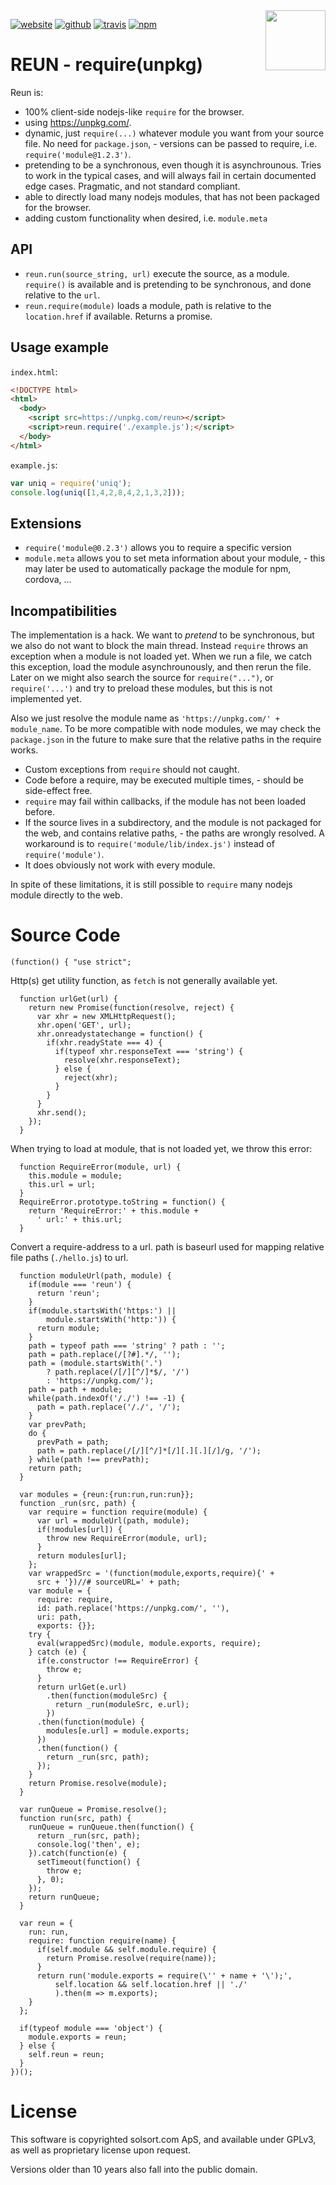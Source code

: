 <img src=https://reun.solsort.com/icon.png width=96 height=96 align=right> 

[![website](https://img.shields.io/badge/website-reun.solsort.com-blue.svg)](https://reun.solsort.com/)
[![github](https://img.shields.io/badge/github-solsort/reun-blue.svg)](https://github.com/solsort/reun)
[![travis](https://img.shields.io/travis/solsort/reun.svg)](https://travis-ci.org/solsort/reun)
[![npm](https://img.shields.io/npm/v/reun.svg)](https://www.npmjs.com/package/reun)


# REUN - require(unpkg) 

Reun is:

- 100% client-side nodejs-like `require` for the browser.
- using https://unpkg.com/.
- dynamic, just `require(...)` whatever module you want from your source file. No need for `package.json`, - versions can be passed to require, i.e. `require('module@1.2.3')`.
- pretending to be a synchronous, even though it is asynchrounous. Tries to work in the typical cases, and will always fail in certain documented edge cases. Pragmatic, and not standard compliant.
- able to directly load many nodejs modules, that has not been packaged for the browser.
- adding custom functionality when desired, i.e. `module.meta`

## API

- `reun.run(source_string, url)` execute the source, as a module. `require()` is available and is pretending to be synchronous, and done relative to the `url`.
- `reun.require(module)` loads a module, path is relative to the `location.href` if available. Returns a promise.

## Usage example

`index.html`:
```html
<!DOCTYPE html>
<html>
  <body>
    <script src=https://unpkg.com/reun></script>
    <script>reun.require('./example.js');</script>
  </body>
</html>
```

`example.js`:
```javascript
var uniq = require('uniq');
console.log(uniq([1,4,2,8,4,2,1,3,2]));
```

## Extensions

- `require('module@0.2.3')` allows you to require a specific version
- `module.meta` allows you to set meta information about your module, - this may later be used to automatically package the module for npm, cordova, ...

## Incompatibilities

The implementation is a hack. We want to _pretend_ to be synchronous, but we also do not want to block the main thread. Instead `require` throws an exception when a module is not loaded yet. When we run a file, we catch this exception, load the module asynchrounously, and then rerun the file. Later on we might also search the source for `require("...")`, or `require('...')` and try to preload these modules, but this is not implemented yet.

Also we just resolve the module name as `'https://unpkg.com/' + module_name`. To be more compatible with node modules, we may check the `package.json` in the future to make sure that the relative paths in the require works.

- Custom exceptions from `require` should not caught.
- Code before a require, may be executed multiple times, - should be side-effect free.
- `require` may fail within callbacks, if the module has not been loaded before.
- If the source lives in a subdirectory, and the module is not packaged for the web, and contains relative paths, - the paths are wrongly resolved. A workaround is to `require('module/lib/index.js')` instead of `require('module')`.
- It does obviously not work with every module.

In spite of these limitations, it is still possible to `require` many nodejs module directly to the web.

# Source Code
    
    (function() { "use strict";
    
    
Http(s) get utility function, as `fetch` is not generally available yet.

      function urlGet(url) {
        return new Promise(function(resolve, reject) {
          var xhr = new XMLHttpRequest();
          xhr.open('GET', url);
          xhr.onreadystatechange = function() {
            if(xhr.readyState === 4) {
              if(typeof xhr.responseText === 'string') {
                resolve(xhr.responseText);
              } else {
                reject(xhr);
              }
            }
          }
          xhr.send();
        });
      }
    
    
When trying to load at module, that is not loaded yet, we throw this error:

      function RequireError(module, url) { 
        this.module = module; 
        this.url = url;
      }
      RequireError.prototype.toString = function() {
        return 'RequireError:' + this.module +
          ' url:' + this.url;
      }
    
Convert a require-address to a url.
path is baseurl used for mapping relative file paths (`./hello.js`) to url.

      function moduleUrl(path, module) {
        if(module === 'reun') {
          return 'reun';
        }
        if(module.startsWith('https:') ||
            module.startsWith('http:')) {
          return module;
        }
        path = typeof path === 'string' ? path : '';
        path = path.replace(/[?#].*/, '');
        path = (module.startsWith('.')
            ? path.replace(/[/][^/]*$/, '/')  
            : 'https://unpkg.com/');
        path = path + module;
        while(path.indexOf('/./') !== -1) {
          path = path.replace('/./', '/');
        }
        var prevPath;
        do {
          prevPath = path;
          path = path.replace(/[/][^/]*[/][.][.][/]/g, '/');
        } while(path !== prevPath);
        return path;
      }
    
      var modules = {reun:{run:run,run:run}};
      function _run(src, path) {
        var require = function require(module) {
          var url = moduleUrl(path, module);
          if(!modules[url]) {
            throw new RequireError(module, url);
          } 
          return modules[url];
        };
        var wrappedSrc = '(function(module,exports,require){' +
          src + '})//# sourceURL=' + path;
        var module = {
          require: require,
          id: path.replace('https://unpkg.com/', ''),
          uri: path,
          exports: {}};
        try {
          eval(wrappedSrc)(module, module.exports, require);
        } catch (e) {
          if(e.constructor !== RequireError) {
            throw e;
          }
          return urlGet(e.url)
            .then(function(moduleSrc) {
              return _run(moduleSrc, e.url);
            })
          .then(function(module) {
            modules[e.url] = module.exports;
          })
          .then(function() {
            return _run(src, path);
          });
        }
        return Promise.resolve(module);
      }
    
      var runQueue = Promise.resolve();
      function run(src, path) {
        runQueue = runQueue.then(function() {
          return _run(src, path);
          console.log('then', e);
        }).catch(function(e) {
          setTimeout(function() {
            throw e;
          }, 0);
        });
        return runQueue;
      }
    
      var reun = {
        run: run,
        require: function require(name) {
          if(self.module && self.module.require) {
            return Promise.resolve(require(name));
          }
          return run('module.exports = require(\'' + name + '\');', 
              self.location && self.location.href || './'
              ).then(m => m.exports);
        }
      };
    
      if(typeof module === 'object') {
        module.exports = reun;
      } else {
        self.reun = reun;
      }
    })();
    
# License

This software is copyrighted solsort.com ApS, and available under GPLv3, as well as proprietary license upon request.

Versions older than 10 years also fall into the public domain.

    
